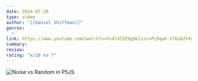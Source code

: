 ```yaml
---
date: 2024-07-28
type: video
author: "[[Daniel Shiffman]]"
genres:
  - 
link: https://www.youtube.com/watch?v=YcdldZ1E9gU&list=PLRqwX-V7Uu6ZV4yEcW3uDwOgGXKUUsPOM&index=4
summary: 
review:
rating: "x/10 no 7"
---
```


![Noise vs Random in P5JS](https://www.youtube.com/watch?v=YcdldZ1E9gU&list=PLRqwX-V7Uu6ZV4yEcW3uDwOgGXKUUsPOM&index=4)

